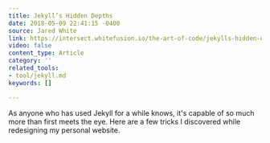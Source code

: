 ```yaml
---
title: Jekyll’s Hidden Depths
date: 2018-05-09 22:41:15 -0400
source: Jared White
link: https://intersect.whitefusion.io/the-art-of-code/jekylls-hidden-depths
video: false
content_type: Article
category: ''
related_tools:
- tool/jekyll.md
keywords: []

---
```

  
As anyone who has used Jekyll for a while knows, it's capable of so much more than first meets the eye. Here are a few tricks I discovered while redesigning my personal website.